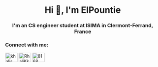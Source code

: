 <h1 align="center">Hi 👋, I'm ElPountie</h1>
<h3 align="center">I'm an CS engineer student at ISIMA in Clermont-Ferrand, France</h3>

<h3 align="left">Connect with me:</h3>
<p align="left">
<a href="https://twitter.com/@khalis_01" target="blank"><img align="center" src="https://raw.githubusercontent.com/rahuldkjain/github-profile-readme-generator/master/src/images/icons/Social/twitter.svg" alt="khalis_01" height="30" width="40" /></a>
<a href="https://www.youtube.com/channel/UCaW2TWMAqteyqTKl4WwFipw" target="blank"><img align="center" src="https://raw.githubusercontent.com/rahuldkjain/github-profile-readme-generator/master/src/images/icons/Social/youtube.svg" alt="RhaliKk_yt" height="30" width="40" /></a>
<a href="https://discord.gg/#8168" target="blank"><img align="center" src="https://raw.githubusercontent.com/rahuldkjain/github-profile-readme-generator/master/src/images/icons/Social/discord.svg" alt="8168" height="30" width="40" /></a>
</p>
